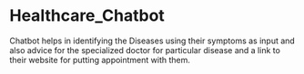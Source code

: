 # Healthcare_Chatbot
Chatbot helps in identifying the Diseases using their symptoms as input and also advice for the specialized doctor for particular disease and a link to their website for putting appointment with them.
